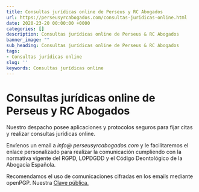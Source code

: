 ```yaml
---
title: Consultas jurídicas online de Perseus y RC Abogados
url: https://perseusyrcabogados.com/consultas-juridicas-online.html
date: 2020-23-20 00:00:00 +0000
categories: []
description: Consultas jurídicas online de Perseus & RC Abogados
banner_image: ""
sub_heading: Consultas jurídicas online de Perseus & RC Abogados
tags:
- Consultas jurídicas online
slug: ''
keywords: Consultas jurídicas online
---
```

# Consultas jurídicas online de Perseus y RC Abogados

Nuestro despacho posee aplicaciones y protocolos seguros para fijar citas y realizar consultas jurídicas online.

Envíenos un email a *info@ perseusyrcabogados.com* y le facilitaremos el enlace personalizado para realizar la comunicación cumpliendo con la normativa vigente del RGPD, LOPDGDD y el Código Deontológico de la Abogacía Española.

Recomendamos el uso de comunicaciones cifradas en los emails mediante openPGP.
Nuestra [Clave pública.](https://perseusyrcabogados.com/public-key.txt "Clave pública.")

